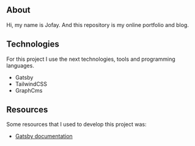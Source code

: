 ## About

Hi, my name is Jofay. And this repository is my online portfolio and blog.

## Technologies

For this project I use the next technologies, tools and programming languages.

- Gatsby
- TailwindCSS
- GraphCms

## Resources

Some resources that I used to develop this project was:

- [Gatsby documentation](https://www.gatsbyjs.com/docs)
